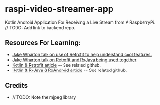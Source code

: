 # raspi-video-streamer-app
Kotlin Android Application For Receiving a Live Stream from A RaspberryPi.
// TODO: Add link to backend repo.

Resources For Learning:
-----------------------
- [Jake Wharton talk on use of Retrofit to help understand cool features.](http://jakewharton.com/making-retrofit-work-for-you-ohio/)
- [Jake Wharton talk on Retrofit and RxJava being used together](http://jakewharton.com/retrofit-and-rxjava/)
- [Kotlin & Retrofit article](https://android.jlelse.eu/keddit-part-6-api-retrofit-kotlin-d309074af0) -- See related github.
- [Kotlin & RxJava & RxAndroid article](https://android.jlelse.eu/keddit-part-5-kotlin-rxjava-rxandroid-105f95bfcd22) -- See related github.

Credits
-------
- // TODO: Note the mjpeg library